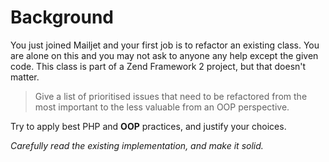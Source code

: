 # Background

You just joined Mailjet and your first job is to refactor an existing class. 
You are alone on this and you may not ask to anyone any help except the given code.
This class is part of a Zend Framework 2 project, but that doesn't matter.

> Give a list of prioritised issues that need to be refactored from the most important to the less valuable from an OOP perspective.

Try to apply best PHP and **OOP** practices, and justify your choices.

_Carefully read the existing implementation, and make it solid._